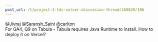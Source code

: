 ```yaml
---
post_url: /t/project-2-tds-solver-discussion-thread/169029/196
---
```

[@Jivraj](/u/jivraj) [@Saransh\_Saini](/u/saransh_saini) [@carlton](/u/carlton)  
For GA4, Q9 on Tabula - Tabula requires Java Runtime to install. How to deploy it on Vercel?